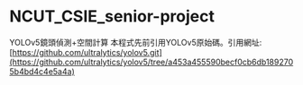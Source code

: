 # NCUT_CSIE_senior-project
YOLOv5鏡頭偵測+空間計算
本程式先前引用YOLOv5原始碼。引用網址:[https://github.com/ultralytics/yolov5.git](https://github.com/ultralytics/yolov5/tree/a453a455590becf0cb6db1892705b4bd4c4e5a4a)
